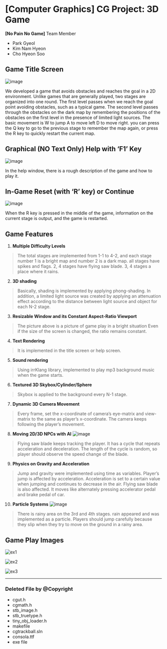# [Computer Graphics] CG Project: 3D Game



**[No Pain No Game]** Team Member
 - Park Gyeol
 - Kim Nam Hyeon
 - Cho Hyeon Soo

## Game Title Screen
![image](https://user-images.githubusercontent.com/38035440/143734938-eee4086f-da97-465f-a7db-9bc75edc652c.png)

We developed a game that avoids obstacles and reaches the goal in a 2D environment. Unlike games that are generally played, two stages are organized into one round. The first level passes when we reach the goal point avoiding obstacles, such as a typical game. The second level passes through the obstacles on the dark map by remembering the positions of the obstacles on the first level in the presence of limited light sources. The basic movement is W to jump A to move left D to move right. you can press the Q key to go to the previous stage to remember the map again, or press the R key to quickly restart the current map.

## Graphical (NO Text Only) Help with ‘F1’ Key
![image](https://user-images.githubusercontent.com/38035440/143734948-537298fb-663e-46e4-b133-46fe1282edb5.png)

In the help window, there is a rough description of the game and how to play it.

## In-Game Reset (with ‘R’ key) or Continue
![image](https://user-images.githubusercontent.com/38908136/176219685-a6e291e7-b96e-413f-b985-9726f515441f.png)

When the R key is pressed in the middle of the game, information on the current stage is output, and the game is restarted.

## Game Features
1. __Multiple Difficulty Levels__
>   The total stages are implemented from 1-1 to 4-2, and each stage number 1 is a bright map and number 2 is a dark map. all stages have spikes and flags. 2, 4 stages have flying saw blade. 3, 4 stages a place where it rains.
2. __3D shading__
>   Basically, shading is implemented by applying phong-shading. In addition, a limited light source was created by applying an attenuation effect according to the distance between light source and object for each N-2 stage.
3. __Resizable Window and its Constant Aspect-Ratio Viewport__
>   The picture above is a picture of game play in a bright situation Even if the size of the screen is changed, the ratio remains constant.
4. __Text Rendering__
>   It is implemented in the title screen or help screen.
5. __Sound rendering__
>   Using irrKlang library, implemented to play mp3 background music when the game starts.
6. __Textured 3D Skybox/Cylinder/Sphere__
>   Skybox is applied to the background every N-1 stage. 
7. __Dynamic 3D Camera Movement__
>   Every frame, set the x-coordinate of camera’s eye-matrix and view-matrix to the same as player’s x-coordinate. The camera keeps following the player’s movement.
8. __Moving 2D/3D NPCs with AI__
![image](https://user-images.githubusercontent.com/38035440/143734958-5fe7aff6-a8c5-40ec-8d95-eecf825f6ec9.png)
>   Flying saw blade keeps tracking the player. It has a cycle that repeats acceleration and deceleration. The length of the cycle is random, so player should observe the speed change of the blade.
9. __Physics on Gravity and Acceleration__
>   Jump and gravity were implemented using time as variables. Player’s jump is affected by acceleration. Acceleration is set to a certain value when jumping and continues to decrease in the air. Flying saw blade is also affected. It moves like alternately pressing accelerator pedal and brake pedal of car.
10. __Particle Systems__
![image](https://user-images.githubusercontent.com/38035440/143734962-d5d11fb3-6d3f-405c-90ad-9aad8bb22f0d.png)
>   There is rainy area on the 3rd and 4th stages. rain appeared and was implemented as a particle. Players should jump carefully because they slip when they try to move on the ground in a rainy area.


## Game Play Images
![ex1](https://user-images.githubusercontent.com/38908136/176224231-d59d7160-6ff6-45b2-ae54-ca0b2bb3ed8b.png)


![ex2](https://user-images.githubusercontent.com/38908136/176224265-13f56301-cffb-4918-81d3-d3133d968ffc.png)


![ex3](https://user-images.githubusercontent.com/38908136/176224284-fed4dacc-38ce-4040-88c3-c8d64c957f2c.png)


***

### Deleted File by @Copyright
 - cgut.h
 - cgmath.h
 - stb_image.h
 - stb_truetype.h
 - tiny_obj_loader.h
 - makefile
 - cgtrackball.sln
 - consola.ttf
 - exe file
